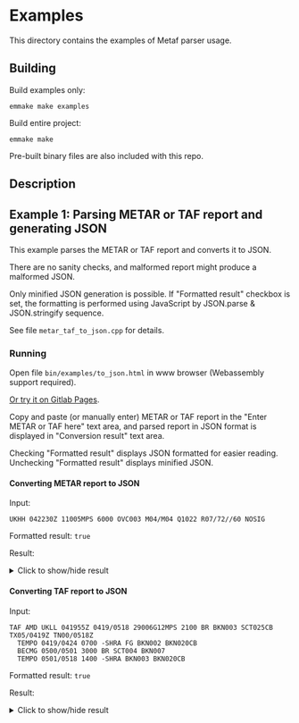 # Examples

This directory contains the examples of Metaf parser usage.

## Building

Build examples only:

    emmake make examples

Build entire project:

    emmake make

Pre-built binary files are also included with this repo.

## Description

## Example 1: Parsing METAR or TAF report and generating JSON

This example parses the METAR or TAF report and converts it to JSON.

There are no sanity checks, and malformed report might produce a malformed JSON.

Only minified JSON generation is possible. If "Formatted result" checkbox is set, the formatting is performed using JavaScript by JSON.parse & JSON.stringify sequence.

See file `metar_taf_to_json.cpp` for details.

### Running

Open file `bin/examples/to_json.html` in www browser (Webassembly support required).

[Or try it on Gitlab Pages](https://nnaumenko.gitlab.io/metaf/examples/to_json.html).

Copy and paste (or manually enter) METAR or TAF report in the "Enter METAR or TAF here" text area, and parsed report in JSON format is displayed in "Conversion result" text area. 

Checking "Formatted result" displays JSON formatted for easier reading. Unchecking "Formatted result" displays minified JSON.

#### Converting METAR report to JSON

Input: 

    UKHH 042230Z 11005MPS 6000 OVC003 M04/M04 Q1022 R07/72//60 NOSIG

Formatted result: `true`

Result: 
<details>
    <summary>Click to show/hide result</summary>
    <pre>
        <code>
{
  "kind": "metaf",
  "report": {
    "type": "METAR",
    "partial": false,
    "icaoLocation": "UKHH",
    "reportReleaseDay": 4,
    "reportReleaseTime": "22:30",
    "wind": {
      "direction": 110,
      "cardinalDirection": "east",
      "speed": 5,
      "speedUnit": "m/s"
    },
    "visibility": [
      {
        "visibility": 6000,
        "visibilityUnit": "meters"
      }
    ],
    "cloudLayers": [
      {
        "amount": "overcast",
        "convectiveType": null,
        "baseHeight": 300,
        "heightUnit": "feet"
      }
    ],
    "airTemperature": -4,
    "dewPoint": -4,
    "temperatureUnit": "centigrade",
    "atmosphericPressure": 1022,
    "atmosphericPressureUnit": "hPa",
    "runwayState": [
      {
        "runway": "07",
        "deposits": "ice",
        "contaminationExtent": "11% to 25%",
        "surfaceFriction": {
          "coefficient": 0.6
        }
      }
    ],
    "trends": [
      {
        "trend": "no significant changes"
      }
    ]
  }
}
        </code>
    </pre>
</details>

#### Converting TAF report to JSON

Input: 

    TAF AMD UKLL 041955Z 0419/0518 29006G12MPS 2100 BR BKN003 SCT025CB TX05/0419Z TN00/0518Z
      TEMPO 0419/0424 0700 -SHRA FG BKN002 BKN020CB
      BECMG 0500/0501 3000 BR SCT004 BKN007
      TEMPO 0501/0518 1400 -SHRA BKN003 BKN020CB

Formatted result: `true`

Result:
<details>
    <summary>Click to show/hide result</summary>
    <pre>
        <code>
{
  "kind": "metaf",
  "report": {
    "type": "TAF",
    "partial": false,
    "amendedReport": true,
    "icaoLocation": "UKLL",
    "reportReleaseDay": 4,
    "reportReleaseTime": "19:55",
    "applicableFromDay": 4,
    "applicableFromTime": "19:00",
    "applicableUntilDay": 5,
    "applicableUntilTime": "18:00",
    "wind": {
      "direction": 290,
      "cardinalDirection": "west",
      "speed": 6,
      "gustSpeed": 6,
      "speedUnit": "m/s"
    },
    "visibility": [
      {
        "visibility": 2100,
        "visibilityUnit": "meters"
      }
    ],
    "weather": [
      {
        "weather": "current",
        "proximity": "on site",
        "weatherPhenomena": [
          "mist"
        ]
      }
    ],
    "cloudLayers": [
      {
        "amount": "broken",
        "convectiveType": null,
        "baseHeight": 300,
        "heightUnit": "feet"
      },
      {
        "amount": "scattered",
        "convectiveType": "cumulonimbus",
        "baseHeight": 2500,
        "heightUnit": "feet"
      }
    ],
    "maximumTemperature": {
      "temperatureValue": 5,
      "temperatureUnit": "centigrade",
      "expectedOnDay": 4,
      "expectedOnTime": "19:00"
    },
    "minimumTemperature": {
      "temperatureValue": 0,
      "temperatureUnit": "centigrade",
      "expectedOnDay": 5,
      "expectedOnTime": "18:00"
    },
    "trends": [
      {
        "trend": "temporary",
        "applicableFromDay": 4,
        "applicableFromTime": "19:00",
        "applicableUntilDay": 4,
        "applicableUntilTime": "24:00",
        "visibility": [
          {
            "visibility": 700,
            "visibilityUnit": "meters"
          }
        ],
        "weather": [
          {
            "weather": "current",
            "proximity": "on site",
            "intensity": "light",
            "weatherPhenomena": [
              "showers",
              "rain"
            ]
          },
          {
            "weather": "current",
            "proximity": "on site",
            "weatherPhenomena": [
              "fog"
            ]
          }
        ],
        "cloudLayers": [
          {
            "amount": "broken",
            "convectiveType": null,
            "baseHeight": 200,
            "heightUnit": "feet"
          },
          {
            "amount": "broken",
            "convectiveType": "cumulonimbus",
            "baseHeight": 2000,
            "heightUnit": "feet"
          }
        ]
      },
      {
        "trend": "temporary",
        "applicableFromDay": 5,
        "applicableFromTime": "00:00",
        "applicableUntilDay": 5,
        "applicableUntilTime": "01:00",
        "visibility": [
          {
            "visibility": 3000,
            "visibilityUnit": "meters"
          }
        ],
        "weather": [
          {
            "weather": "current",
            "proximity": "on site",
            "weatherPhenomena": [
              "mist"
            ]
          }
        ],
        "cloudLayers": [
          {
            "amount": "scattered",
            "convectiveType": null,
            "baseHeight": 400,
            "heightUnit": "feet"
          },
          {
            "amount": "broken",
            "convectiveType": null,
            "baseHeight": 700,
            "heightUnit": "feet"
          }
        ]
      },
      {
        "trend": "temporary",
        "applicableFromDay": 5,
        "applicableFromTime": "01:00",
        "applicableUntilDay": 5,
        "applicableUntilTime": "18:00",
        "visibility": [
          {
            "visibility": 1400,
            "visibilityUnit": "meters"
          }
        ],
        "weather": [
          {
            "weather": "current",
            "proximity": "on site",
            "intensity": "light",
            "weatherPhenomena": [
              "showers",
              "rain"
            ]
          }
        ],
        "cloudLayers": [
          {
            "amount": "broken",
            "convectiveType": null,
            "baseHeight": 300,
            "heightUnit": "feet"
          },
          {
            "amount": "broken",
            "convectiveType": "cumulonimbus",
            "baseHeight": 2000,
            "heightUnit": "feet"
          }
        ]
      }
    ]
  }
} 
        </code>
    </pre>
</details>